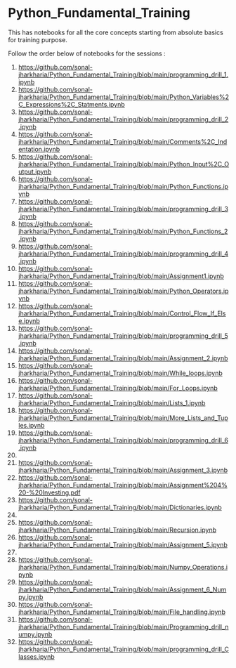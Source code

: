 # Python_Fundamental_Training
This has notebooks for all the core concepts starting from absolute basics for training purpose.

Follow the order below of notebooks for the sessions :
1. https://github.com/sonal-jharkharia/Python_Fundamental_Training/blob/main/programming_drill_1.ipynb
2. https://github.com/sonal-jharkharia/Python_Fundamental_Training/blob/main/Python_Variables%2C_Expressions%2C_Statments.ipynb
3. https://github.com/sonal-jharkharia/Python_Fundamental_Training/blob/main/programming_drill_2.ipynb
4. https://github.com/sonal-jharkharia/Python_Fundamental_Training/blob/main/Comments%2C_Indentation.ipynb
5. https://github.com/sonal-jharkharia/Python_Fundamental_Training/blob/main/Python_Input%2C_Output.ipynb
6. https://github.com/sonal-jharkharia/Python_Fundamental_Training/blob/main/Python_Functions.ipynb
7. https://github.com/sonal-jharkharia/Python_Fundamental_Training/blob/main/programming_drill_3.ipynb
8. https://github.com/sonal-jharkharia/Python_Fundamental_Training/blob/main/Python_Functions_2.ipynb
9. https://github.com/sonal-jharkharia/Python_Fundamental_Training/blob/main/programming_drill_4.ipynb
10. https://github.com/sonal-jharkharia/Python_Fundamental_Training/blob/main/Assignment1.ipynb
11. https://github.com/sonal-jharkharia/Python_Fundamental_Training/blob/main/Python_Operators.ipynb
12. https://github.com/sonal-jharkharia/Python_Fundamental_Training/blob/main/Control_Flow_If_Else.ipynb
13. https://github.com/sonal-jharkharia/Python_Fundamental_Training/blob/main/programming_drill_5.ipynb
14. https://github.com/sonal-jharkharia/Python_Fundamental_Training/blob/main/Assignment_2.ipynb
15. https://github.com/sonal-jharkharia/Python_Fundamental_Training/blob/main/While_loops.ipynb
16. https://github.com/sonal-jharkharia/Python_Fundamental_Training/blob/main/For_Loops.ipynb
17. https://github.com/sonal-jharkharia/Python_Fundamental_Training/blob/main/Lists_1.ipynb
18. https://github.com/sonal-jharkharia/Python_Fundamental_Training/blob/main/More_Lists_and_Tuples.ipynb
19. https://github.com/sonal-jharkharia/Python_Fundamental_Training/blob/main/programming_drill_6.ipynb
20. 
21. https://github.com/sonal-jharkharia/Python_Fundamental_Training/blob/main/Assignment_3.ipynb
22. https://github.com/sonal-jharkharia/Python_Fundamental_Training/blob/main/Assignment%204%20-%20Investing.pdf
23. https://github.com/sonal-jharkharia/Python_Fundamental_Training/blob/main/Dictionaries.ipynb
24. 
25. https://github.com/sonal-jharkharia/Python_Fundamental_Training/blob/main/Recursion.ipynb
26. https://github.com/sonal-jharkharia/Python_Fundamental_Training/blob/main/Assignment_5.ipynb
27. 
28. https://github.com/sonal-jharkharia/Python_Fundamental_Training/blob/main/Numpy_Operations.ipynb
29. https://github.com/sonal-jharkharia/Python_Fundamental_Training/blob/main/Assignment_6_Numpy.ipynb
30. https://github.com/sonal-jharkharia/Python_Fundamental_Training/blob/main/File_handling.ipynb
31. https://github.com/sonal-jharkharia/Python_Fundamental_Training/blob/main/Programming_drill_numpy.ipynb
32. https://github.com/sonal-jharkharia/Python_Fundamental_Training/blob/main/programming_drill_Classes.ipynb


